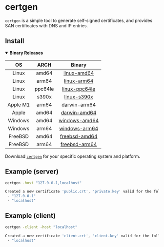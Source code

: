 # certgen

`certgen` is a simple tool to generate self-signed certificates, and provides SAN certificates with DNS and IP entries.

## Install

<details open="true"><summary><b><a name="binary-releases">Binary Releases</a></b></summary>

| OS       | ARCH    | Binary                                                                                               |
|:--------:|:-------:|:----------------------------------------------------------------------------------------------------:|
| Linux    | amd64   | [linux-amd64](https://github.com/minio/certgen/releases/latest/download/certgen-linux-amd64)         |
| Linux    | arm64   | [linux-arm64](https://github.com/minio/certgen/releases/latest/download/certgen-linux-arm64)         |
| Linux    | ppc64le | [linux-ppc64le](https://github.com/minio/certgen/releases/latest/download/certgen-linux-ppc64le)     |
| Linux    | s390x   | [linux-s390x](https://github.com/minio/certgen/releases/latest/download/certgen-linux-s390x)         |
| Apple M1 | arm64   | [darwin-arm64](https://github.com/minio/certgen/releases/latest/download/certgen-darwin-arm64)       |
| Apple    | amd64   | [darwin-amd64](https://github.com/minio/certgen/releases/latest/download/certgen-darwin-amd64)       |
| Windows  | amd64   | [windows-amd64](https://github.com/minio/certgen/releases/latest/download/certgen-windows-amd64.exe) |
| Windows  | arm64   | [windows-arm64](https://github.com/minio/certgen/releases/latest/download/certgen-windows-arm64.exe) |
| FreeBSD  | amd64   | [freebsd-amd64](https://github.com/minio/certgen/releases/latest/download/certgen-freebsd-amd64)     |
| FreeBSD  | arm64   | [freebsd-arm64](https://github.com/minio/certgen/releases/latest/download/certgen-freebsd-arm64)     |

Download [`certgen`](https://github.com/minio/certgen/releases/latest) for your specific operating system and platform.

## Example (server)

```sh
certgen -host "127.0.0.1,localhost"

Created a new certificate 'public.crt', 'private.key' valid for the following names 📜
 - "127.0.0.1"
 - "localhost"
```

## Example (client)

```sh
certgen -client -host "localhost"

Created a new certificate 'client.crt', 'client.key' valid for the following names 📜
 - "localhost"
```
